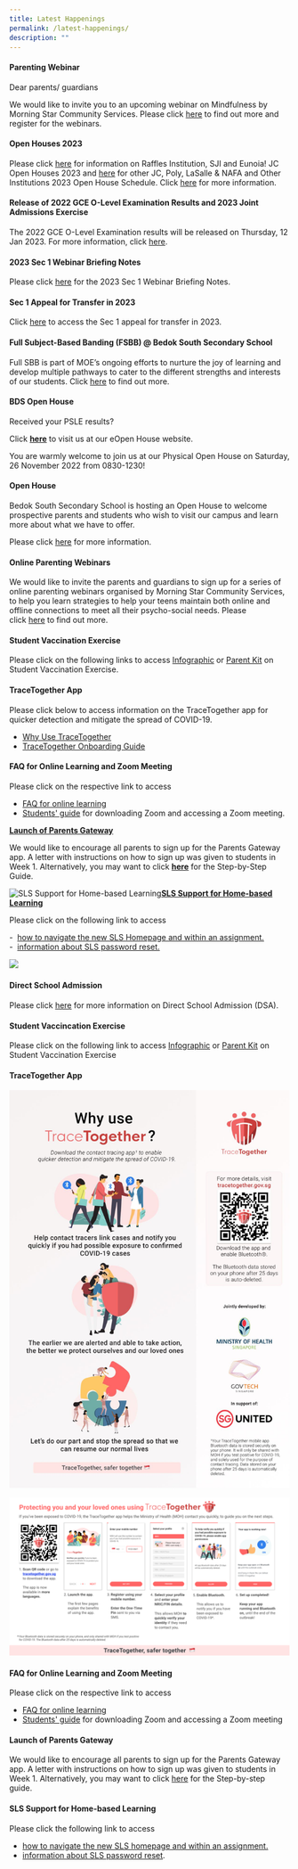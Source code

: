 ```yaml
---
title: Latest Happenings
permalink: /latest-happenings/
description: ""
---
```

#### Parenting Webinar

Dear parents/ guardians

We would like to invite you to an upcoming webinar on Mindfulness by Morning Star Community Services. Please click [here](https://mailchi.mp/morningstar/webinar-mindfulness?e=f91eb6b78a) to find out more and register for the webinars. 


#### Open Houses 2023

Please click [here](/files/Open%20Houses%202023%20RI%20SJI%20and%20Eunoia.pdf) for information on Raffles Institution, SJI and Eunoia! JC Open Houses 2023 and [here](/files/2023%20Open%20House%20SchedulePolyJC.pdf) for other JC, Poly, LaSalle & NAFA and Other Institutions 2023 Open House Schedule. Click [here](/information-and-links/For-Students/Open-House-2023/) for more information.


#### Release of 2022 GCE O-Level Examination Results and 2023 Joint Admissions Exercise

The 2022 GCE O-Level Examination results will be released on Thursday, 12 Jan 2023. For more information, click [here](/information-and-links/For-Students/2022-O-Level-Results-Release/).

#### 2023 Sec 1 Webinar Briefing Notes

Please click [here](/files/2023%20Welcome_Sec%201.pdf) for the 2023 Sec 1 Webinar Briefing Notes.

#### Sec 1 Appeal for Transfer in 2023

Click [here](/information-for-sec-1-2023/Secondary-1-Appeal-for-Transfer-in-2023/) to access the Sec 1 appeal for transfer in 2023.



#### Full Subject-Based Banding (FSBB) @ Bedok South Secondary School

Full SBB is part of MOE’s ongoing efforts to nurture the joy of learning and develop multiple pathways to cater to the different strengths and interests of our students. Click [here](/curriculum/Full-Subject-Based-Banding-FSBB/) to find out more.

#### BDS Open House

Received your PSLE results?

Click [<b>here</b>](https://sites.google.com/moe.edu.sg/bds-eopen-house-2022/home) to visit us at our eOpen House website.

You are warmly welcome to join us at our Physical Open House on Saturday, 26 November 2022 from 0830-1230!

#### Open House

Bedok South Secondary School is hosting an Open House to welcome prospective parents and students who wish to visit our campus and learn more about what we have to offer.

Please click [here](/open-house/Open-House/) for more information.

#### Online Parenting Webinars

We would like to invite the parents and guardians to sign up for a series of online parenting webinars organised by Morning Star Community Services, to help you learn strategies to help your teens maintain both online and offline connections to meet all their psycho-social needs. Please click [here](https://bedoksouthsec-moe-edu-sg-admin.cwp.sg/information-and-links/for-parents/parents-in-education) to find out more. 

#### Student Vaccination Exercise

Please click on the following links to access [Infographic](/files/Infographic%20onStudent%20Vaccination%20Exercise.pdf) or [Parent Kit](/files/Parent%20Kit%20on%20StudentVaccinationExercise.pdf) on Student Vaccination Exercise.

#### TraceTogether App

Please click below to access information on the TraceTogether app for quicker detection and mitigate the spread of COVID-19.

*   [Why Use TraceTogether](/files/Why%20Use%20TraceTogether.pdf)
*   [TraceTogether Onboarding Guide](/files/TraceTogether%20Onboarding%20Guide%20for%20citizens%20(6%20June).pdf)

#### FAQ for Online Learning and Zoom Meeting

Please click on the respective link to access

*   [FAQ for online learning](http://bedoksouthsec-moe-edu-sg-admin.cwp.sg/qql/slot/u755/Announcements/FAQ%20for%20online%20learning.pdf)
*   [Students' guide](http://bedoksouthsec-moe-edu-sg-admin.cwp.sg/qql/slot/u755/Announcements/Students'%20Guide%20to%20Video%20Conferencing%20with%20Teachers%20Using%20Zoom%20for%20HBL%20(MOE%20ETD%20-%20Version%2020March2020)%20(1).pdf) for downloading Zoom and accessing a Zoom meeting.

[**Launch of Parents Gateway**](https://bedoksouthsec.moe.edu.sg/#)

We would like to encourage all parents to sign up for the Parents Gateway app. A letter with instructions on how to sign up was given to students in Week 1. Alternatively, you may want to click **[here](http://bedoksouthsec-moe-edu-sg-admin.cwp.sg/qql/slot/u755/Announcements/Letter%20-%20Parents%20Gateway%20(Beta)%20(BSSS).pdf)** for the Step-by-Step Guide.

![SLS Support for Home-based Learning](https://bedoksouthsec.moe.edu.sg/qql/slot/articles/ig02/67249d42d_1026.jpg)[**SLS Support for Home-based Learning**](https://bedoksouthsec.moe.edu.sg/#)

Please click on the following link to access

\-  [how to navigate the new SLS Homepage and within an assignment.](http://bedoksouthsec-moe-edu-sg-admin.cwp.sg/qql/slot/u755/About%20Us/Student%20E-Poster%20for%20Navigation%20on%20SLS.pdf "new SLS interface")  
\-  [information about SLS password reset.](https://bedoksouthsec-moe-edu-sg-admin.cwp.sg/information-and-links/for-students/student-learning-space-sls/sls-support-for-home-based-learning)

![](https://bedoksouthsec.moe.edu.sg/pix/spacer.gif)

#### Direct School Admission

Please click [here](/about-us/admissions/direct-school-admission-dsa) for more information on Direct School Admission (DSA).

#### Student Vaccincation Exercise

Please click on the following link to access [Infographic](/files/Infographic%20on%20Student%20Vaccination%20Exercise.pdf) or [Parent Kit](/files/Parent%20Kit%20on%20Student%20Vaccination%20Exercise.pdf) on Student Vaccination Exercise

#### TraceTogether App

![Why Use TraceTogether](/images/Why%20Use%20TraceTogether.png)

![TraceTogether Onboarding Guide](/images/TraceTogether%20Onboarding%20Guide%20for%20citizens%20(6%20June).png)


#### FAQ for Online Learning and Zoom Meeting
	
Please click on the respective link to access

* [FAQ for online learning](/files/FAQ%20for%20online%20learning.pdf)
* [Students' guide](/files/Students'%20Guide%20to%20Video%20Conferencing%20with%20Teachers%20Using%20Zoom%20for%20HBL%20MOE%20ETD.pdf) for downloading Zoom and accessing a Zoom meeting

#### Launch of Parents Gateway

We would like to encourage all parents to sign up for the Parents Gateway app. A letter with instructions on how to sign up was given to students in Week 1. Alternatively, you may want to click [here](/files/Letter%20-%20Parents%20Gateway%20(Beta)%20(BSSS).pdf) for the Step-by-step guide.

#### SLS Support for Home-based Learning

Please click the following link to access

* [how to navigate the new SLS homepage and within an assignment.](/files/Student%20E-Poster%20for%20Navigation%20on%20SLS.pdf)
* [information about SLS password reset](/information-and-links/for-students/student-learning-space-sls).